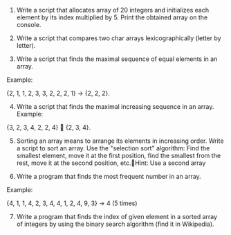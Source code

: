 01. Write a script that allocates array of 20 integers and initializes each element by its index multiplied by 5. Print the obtained array on the console.

02. Write a script that compares two char arrays lexicographically (letter by letter).

03. Write a script that finds the maximal sequence of equal elements in an array.
 
 Example: 
 
 {2, 1, 1, 2, 3, 3, 2, 2, 2, 1} -> {2, 2, 2}.

04. Write a script that finds the maximal increasing sequence in an array. 
 Example: 
 
 {3, 2, 3, 4, 2, 2, 4}  {2, 3, 4}.

05. Sorting an array means to arrange its elements in increasing order. Write a script to sort an array. Use the "selection sort" algorithm: Find the smallest element, move it at the first position, find the smallest from the rest, move it at the second position, etc.Hint: Use a second array

06. Write a program that finds the most frequent number in an array. 
 
 Example:
 
 {4, 1, 1, 4, 2, 3, 4, 4, 1, 2, 4, 9, 3} -> 4 (5 times)

07. Write a program that finds the index of given element in a sorted array of integers by using the binary search algorithm (find it in Wikipedia).
